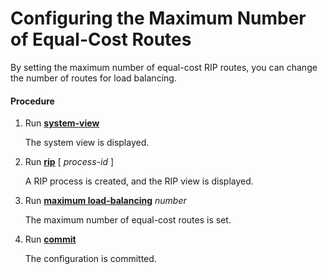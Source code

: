 Configuring the Maximum Number of Equal-Cost Routes
===================================================

By setting the maximum number of equal-cost RIP routes, you can change the number of routes for load balancing.

#### Procedure

1. Run [**system-view**](cmdqueryname=system-view)
   
   
   
   The system view is displayed.
2. Run [**rip**](cmdqueryname=rip) [ *process-id* ]
   
   
   
   A RIP process is created, and the RIP view is displayed.
3. Run [**maximum load-balancing**](cmdqueryname=maximum+load-balancing)  *number*
   
   
   
   The maximum number of equal-cost routes is set.
4. Run [**commit**](cmdqueryname=commit)
   
   
   
   The configuration is committed.